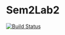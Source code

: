 # Sem2Lab2
[![Build Status](https://travis-ci.org/akosoj/Sem2Lab2.svg?branch=master)](https://travis-ci.org/akosoj/Sem2Lab2)
